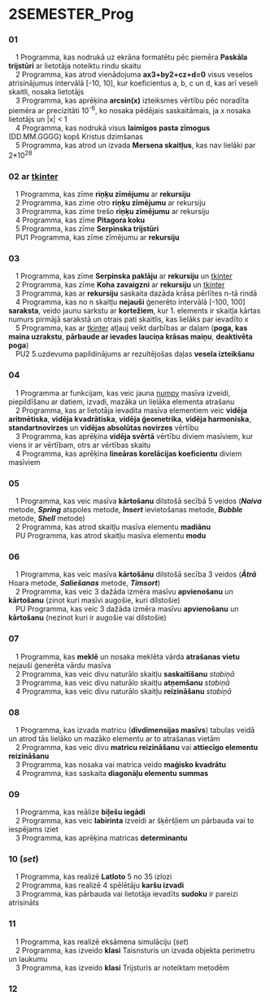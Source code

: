 # 2SEMESTER_Prog

### 01 <br />
&emsp;1 Programma, kas nodrukā uz ekrāna formatētu pēc piemēra **Paskāla trijstūri** ar lietotāja noteiktu rindu skaitu <br />
&emsp;2 Programma, kas atrod vienādojuma **ax3+by2+cz+d=0** visus veselos atrisinājumus intervālā [-10, 10], kur koeficientus a, b, c un d, kas arī veseli skaitli, nosaka lietotājs <br />
&emsp;3 Programma, kas aprēķina **arcsin(x)** izteiksmes vērtību pēc noradīta piemēra ar precizitāti 10<sup>-6</sup>, ko nosaka pēdējais saskaitāmais, ja x nosaka lietotājs un |x| < 1 <br />
&emsp;4 Programma, kas nodrukā visus **laimīgos pasta zīmogus** (DD.MM.GGGG) kopš Kristus dzimšanas <br />
&emsp;5 Programma, kas atrod un izvada **Mersena skaitļus**, kas nav lielāki par 2*10<sup>28</sup> <br />
### 02 ar <ins>tkinter</ins> <br />
&emsp;1 Programma, kas zīme **riņķu zīmējumu** ar **rekursiju** <br />
&emsp;2 Programma, kas zīme otro **riņķu zīmējumu** ar rekursiju <br />
&emsp;3 Programma, kas zīme trešo **riņķu zīmējumu** ar rekursiju <br />
&emsp;4 Programma, kas zīme **Pitagora koku** <br />
&emsp;5 Programma, kas zīme **Serpinska trijstūri** <br />
&emsp;PU1 Programma, kas zīme zīmējumu ar **rekursiju** <br />
### 03
&emsp;1 Programma, kas zīme **Serpinska paklāju** ar **rekursiju** un <ins>tkinter</ins> <br />
&emsp;2 Programma, kas zīme **Koha zavaigzni** ar **rekursiju** un <ins>tkinter</ins> <br />
&emsp;3 Programma, kas ar **rekursiju** saskaita dazāda krāsa pērlītes n-tā rindā <br />
&emsp;4 Programma, kas no n skaitļu **nejauši** ģenerēto intervālā [-100, 100] **saraksta**, veido jaunu sarkstu ar **kortežiem**, kur 1. elements ir skaitļa kārtas numurs pirmājā sarakstā un otrais pati skaitlis, kas lielāks par ievadīto x <br /> 
&emsp;5 Programma, kas ar <ins>tkinter</ins> atļauj veikt darbības ar daļam (**poga, kas maina uzrakstu**, **pārbaude ar ievades lauciņa krāsas maiņu**, **deaktivēta poga**) <br />
&emsp;PU2 5.uzdevuma papildinājums ar rezultējošas daļas **vesela izteikšanu** <br />
### 04
&emsp;1 Programma ar funkcijam, kas veic jauna <ins>numpy</ins> masīva izveidi, piepildīšanu ar datiem, izvadi, mazāka un lielāka elementa atrašanu <br />
&emsp;2 Programma, kas ar lietotāja ievadita masīva elementiem veic **vidēja aritmētiska**, **vidēja kvadrātiska**, **vidēja ģeometrika**, **vidēja harmoniska**, **standartnovirzes** un **vidējas absolūtas novirzes** vērtību <br />
&emsp;3 Programma, kas aprēķina **vidēja svērtā** vērtību diviem masīviem, kur viens ir ar vērtībam, otrs ar vērtības skaitu <br /> 
&emsp;4 Programma, kas aprēķina **lineāras korelācijas koeficientu** diviem masīviem <br /> 
### 05
&emsp;1 Programma, kas veic masīva **kārtošanu** dilstošā secībā 5 veidos (***Naiva*** metode, ***Spring*** atspoles metode, ***Insert*** ievietošanas metode, ***Bubble*** metode, ***Shell*** metode) <br />
&emsp;2 Programma, kas atrod skaitļu masīva elementu **madiānu** <br /> 
&emsp;PU Programma, kas atrod skaitļu masīva elementu **modu** <br /> 
### 06 
&emsp;1 Programma, kas veic masīva **kārtošānu** dilstošā secība 3 veidos (***Ātrā*** Hoara metode, ***Saliešanas*** metode, ***Timsort***) <br />
&emsp;2 Programma, kas veic 3 dažāda izmēra masīvu **apvienošanu** un **kārtošanu** (zinot kuri masīvi augošie, kuri dilstošie) <br />
&emsp;PU Programma, kas veic 3 dažāda izmēra masīvu **apvienošanu** un **kārtošanu** (nezinot kuri ir augošie vai dilstošie) <br />
### 07
&emsp;1 Programma, kas **meklē** un nosaka meklēta vārda **atrašanas vietu** nejauši ģenerēta vārdu masīva <br />
&emsp;2 Programma, kas veic divu naturālo skaitļu **saskaitīšanu** *stabiņā* <br />
&emsp;3 Programma, kas veic divu naturālo skaitļu **atņemšanu** *stabiņā* <br />
&emsp;4 Programma, kas veic divu naturālo skaitļu **reizināšanu** *stabiņā* <br />
### 08
&emsp;1 Programma, kas izvada matricu (**divdimensijas masīvs**) tabulas veidā un atrod tās lielāko un mazāko elementu ar to atrašanas vietām <br /> 
&emsp;2 Programma, kas veic divu **matricu reizināšanu** vai **attiecīgo elementu reizināšanu** <br />
&emsp;3 Programma, kas nosaka vai matrica veido **maģisko kvadrātu** <br />
&emsp;4 Programma, kas saskaita **diagonāļu elementu summas** <br />
### 09
&emsp;1 Programma, kas reālize **biļešu iegādi** <br />
&emsp;2 Programma, kas veic **labirinta** izveidi ar šķēršļiem un pārbauda vai to iespējams iziet <br />
&emsp;3 Programma, kas aprēķina matricas **determinantu** <br />
### 10 (*set*)
&emsp;1 Programma, kas realizē **Latloto** 5 no 35 izlozi <br />
&emsp;2 Programma, kas realizē 4 spēlētāju **karšu izvadi** <br />
&emsp;3 Programma, kas pārbauda vai lietotāja ievadīts **sudoku** ir pareizi atrisināts <br />
### 11
&emsp;1 Programma, kas realizē eksāmena simulāciju (*set*) <br />
&emsp;2 Programma, kas izveido **klasi** Taisnsturis un izvada objekta perimetru un laukumu <br />
&emsp;3 Programma, kas izveido **klasi** Trijsturis ar noteiktam metodēm
### 12
&emsp;

